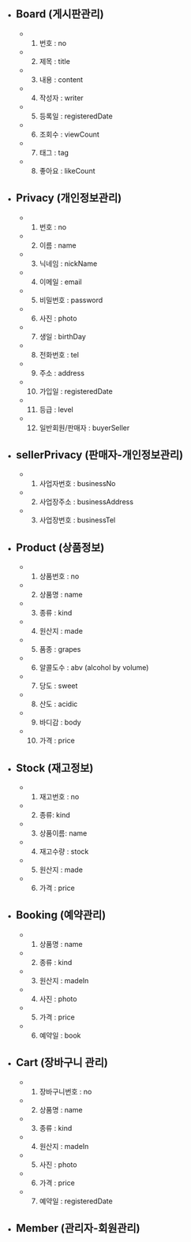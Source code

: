 - ## Board (게시판관리)
    - 1. 번호 : no
    - 2. 제목 : title
    - 3. 내용 : content
    - 4. 작성자 : writer
    - 5. 등록일 : registeredDate
    - 6. 조회수 : viewCount
    - 7. 태그 : tag
    - 8. 좋아요 : likeCount

- ## Privacy (개인정보관리)
    - 1. 번호 : no
    - 2. 이름 : name
    - 3. 닉네임 : nickName
    - 4. 이메일 : email
    - 5. 비밀번호 : password
    - 6. 사진 : photo
    - 7. 생일 : birthDay
    - 8. 전화번호 : tel
    - 9. 주소 : address
    - 10. 가입일 : registeredDate
    - 11. 등급 : level
    - 12. 일반회원/판매자 : buyerSeller

- ## sellerPrivacy (판매자-개인정보관리)
    - 1. 사업자번호 : businessNo
    - 2. 사업장주소 : businessAddress
    - 3. 사업장번호 : businessTel

- ## Product (상품정보)
    - 1. 상품번호 : no
    - 2. 상품명 : name
    - 3. 종류 : kind
    - 4. 원산지 : made
    - 5. 품종 : grapes
    - 6. 알콜도수 : abv (alcohol by volume)
    - 7. 당도 : sweet
    - 8. 산도 : acidic
    - 9. 바디감 : body
    - 10. 가격 : price 

- ## Stock (재고정보)
    - 1. 재고번호 : no
    - 2. 종류: kind
    - 3. 상품이름: name
    - 4. 재고수량 : stock
    - 5. 원산지 : made
    - 6. 가격 : price

- ## Booking (예약관리)
    - 1. 상품명 : name
    - 2. 종류 : kind
    - 3. 원산지 : madeIn
    - 4. 사진 : photo
    - 5. 가격 : price
    - 6. 예약일 : book

- ## Cart (장바구니 관리)
    - 1. 장바구니번호 : no
    - 2. 상품명 : name
    - 3. 종류 : kind
    - 4. 원산지 : madeIn
    - 5. 사진 : photo
    - 6. 가격 : price
    - 7. 예약일 : registeredDate

- ## Member (관리자-회원관리)


